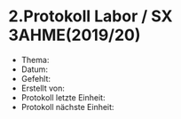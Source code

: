 # 2.Protokoll Labor / SX 3AHME(2019/20)

* Thema:
* Datum:
* Gefehlt:
* Erstellt von:
* Protokoll letzte Einheit:
* Protokoll nächste Einheit:
